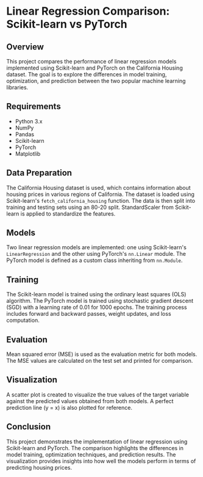 # Linear Regression Comparison: Scikit-learn vs PyTorch

## Overview

This project compares the performance of linear regression models implemented using Scikit-learn and PyTorch on the California Housing dataset. The goal is to explore the differences in model training, optimization, and prediction between the two popular machine learning libraries.

## Requirements

- Python 3.x
- NumPy
- Pandas
- Scikit-learn
- PyTorch
- Matplotlib

## Data Preparation

The California Housing dataset is used, which contains information about housing prices in various regions of California. The dataset is loaded using Scikit-learn's `fetch_california_housing` function. The data is then split into training and testing sets using an 80-20 split. StandardScaler from Scikit-learn is applied to standardize the features.

## Models

Two linear regression models are implemented: one using Scikit-learn's `LinearRegression` and the other using PyTorch's `nn.Linear` module. The PyTorch model is defined as a custom class inheriting from `nn.Module`.

## Training

The Scikit-learn model is trained using the ordinary least squares (OLS) algorithm. The PyTorch model is trained using stochastic gradient descent (SGD) with a learning rate of 0.01 for 1000 epochs. The training process includes forward and backward passes, weight updates, and loss computation.

## Evaluation

Mean squared error (MSE) is used as the evaluation metric for both models. The MSE values are calculated on the test set and printed for comparison.

## Visualization

A scatter plot is created to visualize the true values of the target variable against the predicted values obtained from both models. A perfect prediction line (y = x) is also plotted for reference.

## Conclusion

This project demonstrates the implementation of linear regression using Scikit-learn and PyTorch. The comparison highlights the differences in model training, optimization techniques, and prediction results. The visualization provides insights into how well the models perform in terms of predicting housing prices.
